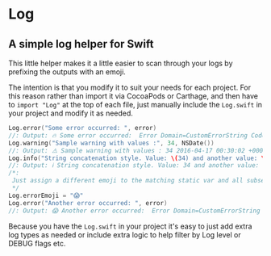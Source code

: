 # Log
## A simple log helper for Swift

This little helper makes it a little easier to scan through your logs by prefixing the outputs with an emoji.

The intention is that you modify it to suit your needs for each project. For this reason rather than import it via CocoaPods or Carthage, and then have to `import "Log"` at the top of each file, just manually include the `Log.swift` in your project and modify it as needed.

```swift
Log.error("Some error occurred: ", error)
//: Output: 🔥 Some error occurred:  Error Domain=CustomErrorString Code=1 "(null)"
Log.warning("Sample warning with values :", 34, NSDate())
//: Output: ⚠️ Sample warning with values : 34 2016-04-17 00:30:02 +0000
Log.info("String concatenation style. Value: \(34) and another value: \(value2)")
//: Output: ℹ️ String concatenation style. Value: 34 and another value: 31.78
/*: 
 Just assign a different emoji to the matching static var and all subsequent calls will use the new one.
 */
Log.errorEmoji = "😱"
Log.error("Another error occurred: ", error)
//: Output: 😱 Another error occurred:  Error Domain=CustomErrorString Code=1 "(null)"

```

Because you have the `Log.swift` in your project it's easy to just add extra log types as needed or include extra logic to help filter by Log level or DEBUG flags etc.
